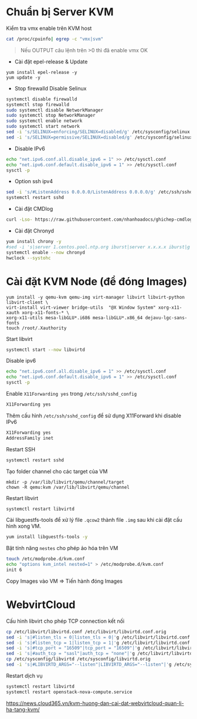 # Chuẩn bị Server KVM

Kiểm tra vmx enable trên KVM host
```sh
cat /proc/cpuinfo| egrep -c "vmx|svm"
```

> Nếu OUTPUT câu lệnh trên >0 thì đã enable vmx OK 

- Cài đặt epel-release & Update 
```
yum install epel-release -y
yum update -y
```

- Stop firewalld Disable Selinux
``` sh
systemctl disable firewalld
systemctl stop firewalld
sudo systemctl disable NetworkManager
sudo systemctl stop NetworkManager
sudo systemctl enable network
sudo systemctl start network
sed -i 's/SELINUX=enforcing/SELINUX=disabled/g' /etc/sysconfig/selinux
sed -i 's/SELINUX=permissive/SELINUX=disabled/g' /etc/sysconfig/selinux
```

- Disable IPv6
```sh
echo "net.ipv6.conf.all.disable_ipv6 = 1" >> /etc/sysctl.conf
echo "net.ipv6.conf.default.disable_ipv6 = 1" >> /etc/sysctl.conf
sysctl -p
```

- Option ssh ipv4
```sh
sed -i 's/#ListenAddress 0.0.0.0/ListenAddress 0.0.0.0/g' /etc/ssh/sshd_config 
systemctl restart sshd 
```

- Cài đặt CMDlog
```sh 
curl -Lso- https://raw.githubusercontent.com/nhanhoadocs/ghichep-cmdlog/master/cmdlog.sh | bash
```

- Cài đặt Chronyd 
```sh
yum install chrony -y
#sed -i 's|server 1.centos.pool.ntp.org iburst|server x.x.x.x iburst|g' /etc/chrony.conf
systemctl enable --now chronyd 
hwclock --systohc
```

# Cài đặt KVM Node (để đóng Images)
```
yum install -y qemu-kvm qemu-img virt-manager libvirt libvirt-python libvirt-client \
virt-install virt-viewer bridge-utils  "@X Window System" xorg-x11-xauth xorg-x11-fonts-* \
xorg-x11-utils mesa-libGLU*.i686 mesa-libGLU*.x86_64 dejavu-lgc-sans-fonts
touch /root/.Xauthority
```

Start libvirt
```sh 
systemctl start --now libvirtd
```

Disable ipv6
```sh
echo "net.ipv6.conf.all.disable_ipv6 = 1" >> /etc/sysctl.conf
echo "net.ipv6.conf.default.disable_ipv6 = 1" >> /etc/sysctl.conf
sysctl -p
```

Enable `X11Forwarding yes` trong `/etc/ssh/sshd_config`
```sh
X11Forwarding yes
```

Thêm cấu hình `/etc/ssh/sshd_config` để sử dụng X11Forward khi disable IPv6
```sh
X11Forwarding yes
AddressFamily inet
```

Restart SSH
```sh
systemctl restart sshd
```

Tạo folder channel cho các target của VM 
```
mkdir -p /var/lib/libvirt/qemu/channel/target
chown -R qemu:kvm /var/lib/libvirt/qemu/channel
```

Restart libvirt 
```sh
systemctl restart libvirtd
```

Cài libguestfs-tools để xử lý file `.qcow2` thành file `.img` sau khi cài đặt cấu hình xong VM.
```sh
yum install libguestfs-tools -y
```

Bật tính năng `nestes` cho phép ảo hóa trên VM 
```sh 
touch /etc/modprobe.d/kvm.conf
echo "options kvm_intel nested=1" > /etc/modprobe.d/kvm.conf
init 6
```

Copy Images vào VM => Tiến hành đóng Images


# WebvirtCloud

Cấu hình libvirt cho phép TCP connection kết nối 
```sh 
cp /etc/libvirt/libvirtd.conf /etc/libvirt/libvirtd.conf.orig
sed -i 's|#listen_tls = 0|listen_tls = 0|'g /etc/libvirt/libvirtd.conf
sed -i 's|#listen_tcp = 1|listen_tcp = 1|'g /etc/libvirt/libvirtd.conf
sed -i 's|#tcp_port = "16509"|tcp_port = "16509"|'g /etc/libvirt/libvirtd.conf
sed -i 's|#auth_tcp = "sasl"|auth_tcp = "none"|'g /etc/libvirt/libvirtd.conf
cp /etc/sysconfig/libvirtd /etc/sysconfig/libvirtd.orig 
sed -i 's|#LIBVIRTD_ARGS="--listen"|LIBVIRTD_ARGS="--listen"|'g /etc/sysconfig/libvirtd
```

Restart dịch vụ
```sh 
systemctl restart libvirtd
systemctl restart openstack-nova-compute.service
```

https://news.cloud365.vn/kvm-huong-dan-cai-dat-webvirtcloud-quan-li-ha-tang-kvm/
